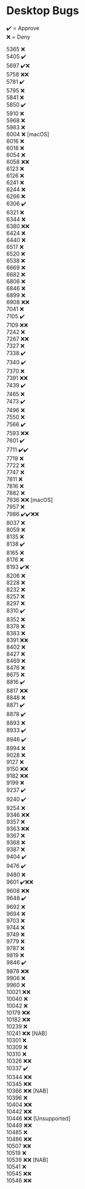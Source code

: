 # Desktop Bugs

✔️ = Approve  
❌ = Deny

5365 ❌  
5405 ✔️  
5697 ✔️❌  
5758 ❌❌  
5781 ✔️  
5795 ❌  
5841 ❌  
5850 ✔️  
5910 ❌  
5968 ❌  
5983 ❌  
6004 ❌ [macOS]  
6016 ❌  
6018 ❌  
6054 ❌  
6058 ❌❌  
6123 ❌  
6126 ❌  
6241 ❌  
6244 ❌  
6266 ❌  
6306 ✔️  
6321 ❌  
6344 ❌  
6380 ❌❌  
6424 ❌  
6440 ❌  
6517 ❌  
6520 ❌  
6538 ❌  
6669 ❌  
6682 ❌  
6806 ❌  
6846 ❌  
6899 ❌  
6908 ❌❌  
7041 ❌  
7105 ✔️  
7109 ❌❌  
7242 ❌  
7267 ❌❌  
7327 ❌  
7338 ✔️  
7340 ✔️  
7370 ❌  
7391 ❌❌  
7439 ✔️  
7465 ❌  
7473 ✔️  
7496 ❌  
7550 ❌  
7566 ✔️  
7593 ❌❌  
7601 ✔️  
7711 ✔️✔️  
7719 ❌  
7722 ❌  
7747 ❌  
7811 ❌  
7816 ❌  
7882 ❌  
7936 ❌❌ [macOS]  
7957 ❌  
7986 ✔️✔️❌❌  
8037 ❌  
8059 ❌  
8135 ❌  
8138 ✔️  
8165 ❌  
8176 ❌  
8193 ✔️❌  
8206 ❌  
8228 ❌  
8232 ❌  
8257 ❌  
8297 ❌  
8310 ✔️  
8352 ❌  
8378 ❌  
8383 ❌  
8391 ❌❌  
8402 ❌  
8427 ❌  
8469 ❌  
8476 ❌  
8675 ❌  
8816 ✔️  
8817 ❌❌  
8848 ❌  
8871 ✔️  
8878 ✔️  
8893 ❌  
8933 ✔️  
8946 ✔️  
8994 ❌  
9028 ❌  
9127 ❌  
9150 ❌❌  
9182 ❌❌  
9199 ❌  
9237 ✔️  
9240 ✔️  
9254 ❌  
9346 ❌❌  
9357 ❌  
9363 ❌❌  
9367 ❌  
9368 ❌  
9387 ❌  
9404 ✔️  
9476 ✔️  
9480 ❌  
9601 ✔️❌❌  
9608 ❌❌  
9648 ✔️  
9692 ❌  
9694 ❌  
9703 ❌  
9744 ❌  
9749 ❌  
9779 ❌  
9787 ❌  
9819 ❌  
9846 ✔️  
9878 ❌❌  
9906 ❌  
9960 ❌  
10021 ❌❌  
10040 ❌  
10042 ❌  
10179 ❌❌  
10182 ❌❌  
10239 ❌  
10241 ❌❌ [NAB]  
10301 ❌  
10309 ❌  
10310 ❌  
10326 ❌❌  
10337 ✔️  
10344 ❌❌  
10345 ❌❌  
10366 ❌❌ [NAB]  
10396 ❌  
10404 ❌❌  
10442 ❌❌  
10446 ❌❌ [Unsupported]  
10449 ❌❌  
10485 ❌  
10486 ❌❌  
10507 ❌❌  
10519 ❌  
10539 ❌❌ [NAB]  
10541 ❌  
10545 ❌❌  
10546 ❌❌
